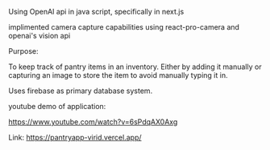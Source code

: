 Using OpenAI api in java script, specifically in next.js 

implimented camera capture capabilities using react-pro-camera and openai's vision api

Purpose: 

To keep track of pantry items in an inventory. Either by adding it manually or capturing an image to store the item to avoid manually typing it in. 

Uses firebase as primary database system.

youtube demo of application: 

https://www.youtube.com/watch?v=6sPdqAX0Axg

Link: https://pantryapp-virid.vercel.app/
